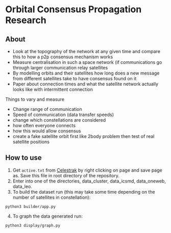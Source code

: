 # Orbital Consensus Propagation Research

## About
-  Look at the topography of the network at any given time and compare this to how a p2p consensus mechanism works
- Measure centralisation in such a space network (if communications go through larger communication relay satellites
- By modelling orbits and their satellites how long does a new message from different satellites take to have consensus found on it
-  Paper about connection times and what the satellite network actually looks like with intermittent connection

Things to vary and measure
- Change range of communication
- Speed of communication (data transfer speeds)
- change which constellations are considered
- how often everyone connects
- how this would allow consensus 
- create a fake satellite orbit first like 2body problem then test of real satellite positions

## How to use

1. Get `active.txt` from [Celestrak](https://celestrak.org/NORAD/elements/gp.php?GROUP=active&FORMAT=tle) by right clicking on page and save page as. Save this file in root directory of the repository.
2. Enter into one of the directories, data_cluster, data_icsmd, data_oneweb, data_leo.
3. To build the dataset run (this may take some time depending on the number of satellites in constellation):
```
python3 builder/app.py
```
4. To graph the data generated run:
```
python3 display/graph.py
```
